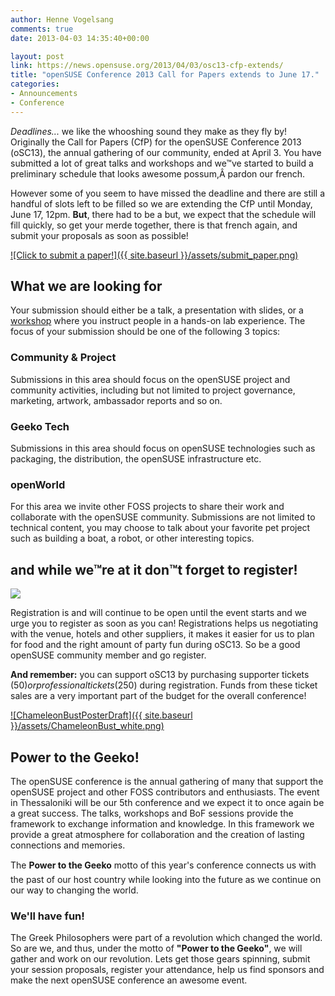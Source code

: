 ```yaml
---
author: Henne Vogelsang
comments: true
date: 2013-04-03 14:35:40+00:00

layout: post
link: https://news.opensuse.org/2013/04/03/osc13-cfp-extends/
title: "openSUSE Conference 2013 Call for Papers extends to June 17."
categories:
- Announcements
- Conference
---
```

_Deadlines..._ we like the whooshing sound they make as they fly by! Originally the Call for Papers (CfP) for the openSUSE Conference 2013 (oSC13), the annual gathering of our community, ended at April 3. You have submitted a lot of great talks and workshops and we™ve started to build a preliminary schedule that looks awesome possum,Â pardon our french.

However some of you seem to have missed the deadline and there are still a handful of slots left to be filled so we are extending the CfP until Monday, June 17, 12pm. **But**, there had to be a but, we expect that the schedule will fill quickly, so get your merde together, there is that french again, and submit your proposals as soon as possible!

[![Click to submit a paper!]({{ site.baseurl }}/assets/submit_paper.png)](https://conference.opensuse.org/osem/conference/osc2013/proposal/new)


## What we are looking for


Your submission should either be a talk, a presentation with slides, or a [workshop](https://news.opensuse.org/2011/07/13/opensuse-and-rw-sessions-the-workshop/) where you instruct people in a hands-on lab experience. The focus of your submission should be one of the following 3 topics:


### Community & Project


Submissions in this area should focus on the openSUSE project and community activities, including but not limited to project governance, marketing, artwork, ambassador reports and so on.


### Geeko Tech


Submissions in this area should focus on openSUSE technologies such as packaging, the distribution, the openSUSE infrastructure etc.


### openWorld


For this area we invite other FOSS projects to share their work and collaborate with the openSUSE community. Submissions are not limited to technical content, you may choose to talk about your favorite pet project such as building a boat, a robot, or other interesting topics.

<!-- more -->


## and while we™re at it don™t forget to register!


[![](/wp-content/uploads/2011/08/register.png)](https://conference.opensuse.org/osem/conference/osc2013/register)

Registration is and will continue to be open until the event starts and we urge you to register as soon as you can! Registrations helps us negotiating with the venue, hotels and other suppliers, it makes it easier for us to plan for food and the right amount of party fun during oSC13. So be a good openSUSE community member and go register.

**And remember:** you can support oSC13 by purchasing supporter tickets ($50) or professional tickets ($250) during registration. Funds from these ticket sales are a very important part of the budget for the overall conference!

[![ChameleonBustPosterDraft]({{ site.baseurl }}/assets/ChameleonBust_white.png)](http://conference.opensuse.org)


## Power to the Geeko!


The openSUSE conference is the annual gathering of many that support the openSUSE project and other FOSS contributors and enthusiasts. The event in Thessaloniki will be our 5th conference and we expect it to once again be a great success. The talks, workshops and BoF sessions provide the framework to exchange information and knowledge. In this framework we provide a great atmosphere for collaboration and the creation of lasting connections and memories.

The **Power to the Geeko** motto of this year's conference connects us with the past of our host country while looking into the future as we continue on our way to changing the world.


### We'll have fun!


The Greek Philosophers were part of a revolution which changed the world. So are we, and thus, under the motto of **"Power to the Geeko"**, we will gather and work on our revolution. Lets get those gears spinning, submit your session proposals, register your attendance, help us find sponsors and make the next openSUSE conference an awesome event.		
